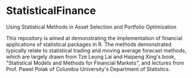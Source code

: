 # StatisticalFinance
Using Statistical Methods in Asset Selection and Portfolio Optimization

This repository is aimed at demonstrating the implementation of financial applications of statistical packages in R. The methods demonstrated typically relate to statistical trading and moving average forecast methods, which are largely drawn from Tze Leung Lai and Haipeng Xing's book, "Statistical Models and Methods for Financial Markets", and lectures from Prof. Pawel Polak of Columbia University's Department of Statistics.

